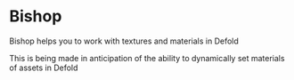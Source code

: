 # Bishop

Bishop helps you to work with textures and materials in Defold

This is being made in anticipation of the ability to dynamically set materials of assets in Defold